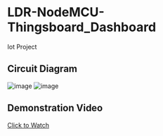 # LDR-NodeMCU-Thingsboard_Dashboard
Iot Project
## Circuit Diagram 
![image](https://user-images.githubusercontent.com/68191677/208954554-cae23196-5b0f-4cb6-b960-6a8a5fc2ea21.png)
![image](https://user-images.githubusercontent.com/68191677/208954573-2f0c6d17-6ced-49c9-90e1-6a8cb12b34e9.png)
## Demonstration Video
<a href="https://www.linkedin.com/posts/khushalsachdeva_learning-experience-iot-activity-6852685608788213760-ALEk?utm_source=share&utm_medium=member_desktop" target="_blank">Click to Watch</a>
